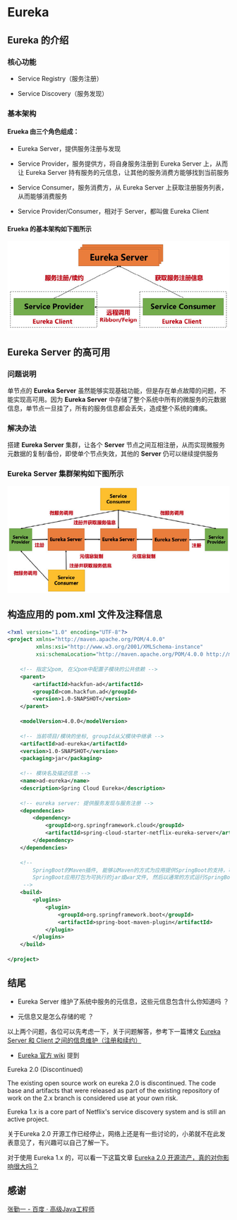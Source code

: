 # Eureka

## Eureka 的介绍

### 核心功能

- Service Registry（服务注册）

- Service Discovery（服务发现）

### 基本架构

#### Erueka 由三个角色组成：

- Eureka Server，提供服务注册与发现

- Service Provider，服务提供方，将自身服务注册到 Eureka Server 上，从而让 Eureka Server 持有服务的元信息，让其他的服务消费方能够找到当前服务

- Service Consumer，服务消费方，从 Eureka Server 上获取注册服务列表，从而能够消费服务

- Service Provider/Consumer，相对于 Server，都叫做 Eureka Client

#### Erueka 的基本架构如下图所示

![Alt text](./images/eureka_intrd_1.jpg)


## Eureka Server 的高可用

### 问题说明

单节点的 **Eureka Server** 虽然能够实现基础功能，但是存在单点故障的问题，不能实现高可用。因为 **Eureka Server** 中存储了整个系统中所有的微服务的元数据信息，单节点一旦挂了，所有的服务信息都会丢失，造成整个系统的瘫痪。

### 解决办法

搭建 **Eureka Server** 集群，让各个 **Server** 节点之间互相注册，从而实现微服务元数据的复制/备份，即使单个节点失效，其他的 **Server** 仍可以继续提供服务

### Eureka Server 集群架构如下图所示

![Alt text](./images/eureka_intrd_2.jpg)


## 构造应用的 pom.xml 文件及注释信息
```xml
<?xml version="1.0" encoding="UTF-8"?>
<project xmlns="http://maven.apache.org/POM/4.0.0"
         xmlns:xsi="http://www.w3.org/2001/XMLSchema-instance"
         xsi:schemaLocation="http://maven.apache.org/POM/4.0.0 http://maven.apache.org/xsd/maven-4.0.0.xsd">

    <!-- 指定父pom, 在父pom中配置子模块的公共依赖 -->
    <parent>
        <artifactId>hackfun-ad</artifactId>
        <groupId>com.hackfun.ad</groupId>
        <version>1.0-SNAPSHOT</version>
    </parent>

    <modelVersion>4.0.0</modelVersion>

    <!-- 当前项目/模块的坐标, groupId从父模块中继承 -->
    <artifactId>ad-eureka</artifactId>
    <version>1.0-SNAPSHOT</version>
    <packaging>jar</packaging>

    <!-- 模块名及描述信息 -->
    <name>ad-eureka</name>
    <description>Spring Cloud Eureka</description>

    <!-- eureka server: 提供服务发现与服务注册 -->
    <dependencies>
        <dependency>
            <groupId>org.springframework.cloud</groupId>
            <artifactId>spring-cloud-starter-netflix-eureka-server</artifactId>
        </dependency>
    </dependencies>

    <!--
        SpringBoot的Maven插件, 能够以Maven的方式为应用提供SpringBoot的支持，可以将
        SpringBoot应用打包为可执行的jar或war文件, 然后以通常的方式运行SpringBoot应用
     -->
    <build>
        <plugins>
            <plugin>
                <groupId>org.springframework.boot</groupId>
                <artifactId>spring-boot-maven-plugin</artifactId>
            </plugin>
        </plugins>
    </build>

</project>
```

## 结尾

- Eureka Server 维护了系统中服务的元信息，这些元信息包含什么你知道吗 ？

- 元信息又是怎么存储的呢 ？

以上两个问题，各位可以先考虑一下，关于问题解答，参考下一篇博文 [Eureka Server 和 Client 之间的信息维护（注册和续约）](Eureka_Server_和_Client_之间的信息维护（注册和续约）.md)

- [Eureka 官方 wiki](https://github.com/Netflix/eureka/wiki) 提到

Eureka 2.0 (Discontinued)

The existing open source work on eureka 2.0 is discontinued. The code base and artifacts that were released as part of the existing repository of work on the 2.x branch is considered use at your own risk.

Eureka 1.x is a core part of Netflix's service discovery system and is still an active project.

关于Eureka 2.0 开源工作已经停止，网络上还是有一些讨论的，小弟就不在此发表意见了，有兴趣可以自己了解一下。

对于使用 Eureka 1.x 的，可以看一下这篇文章 [Eureka 2.0 开源流产，真的对你影响很大吗？](http://blog.didispace.com/Eureka-2-0-discontinued/)

## 感谢

[张勤一 - 百度 · 高级Java工程师](https://www.zhihu.com/people/zhang-qin-yi-51-72/activities)
